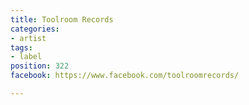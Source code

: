```yaml
---
title: Toolroom Records
categories:
- artist
tags:
- label
position: 322
facebook: https://www.facebook.com/toolroomrecords/

---
```


